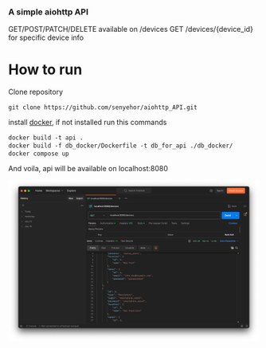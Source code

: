 ### A simple aiohttp API

GET/POST/PATCH/DELETE available on /devices
GET /devices/{device_id} for specific device info

# How to run

Clone repository

```
git clone https://github.com/senyehor/aiohttp_API.git
```

install [docker](https://docs.docker.com/engine/install/), if not installed
run this commands

```
docker build -t api .
docker build -f db_docker/Dockerfile -t db_for_api ./db_docker/
docker compose up
```

And voila, api will be available on localhost:8080

!["example data"](readme_images/img.png)